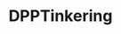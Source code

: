 ---
title: DPPTinkering
crosslinks:
- dirtypenpals
- Roleplay
- DirtyStoryWriting
- DPPprofiles
- AgeplayPenPals
- powercleanqueen
- GoneMild
- Dirtypenpals_Germany
---